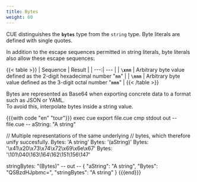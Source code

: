 ```yaml
---
title: Bytes
weight: 60
---
```


CUE distinguishes the **`bytes`** type from the `string` type.
Byte literals are defined with single quotes.

In addition to the escape sequences permitted in string literals,
byte literals also allow these escape sequences:

{{< table >}}
| Sequence | Result |
| ---:| --- |
| **`\xnn`** | Arbitrary byte value defined as the 2-digit hexadecimal number "**`nn`**" |
| **`\nnn`** | Arbitrary byte value defined as the 3-digit octal number "**`nnn`**" |
{{< /table >}}

Bytes are represented as Base64 when exporting concrete data to a format such as JSON or YAML.\
To avoid this, interpolate bytes inside a string value.

{{{with code "en" "tour"}}}
exec cue export file.cue
cmp stdout out
-- file.cue --
aString: "A string"

// Multiple representations of the same underlying
// bytes, which therefore unify succesfully.
Bytes: 'A string'
Bytes: '\(aString)'
Bytes: '\x41\x20\x73\x74\x72\x69\x6e\x67'
Bytes: '\101\040\163\164\162\151\156\147'

stringBytes: "\(Bytes)"
-- out --
{
    "aString": "A string",
    "Bytes": "QSBzdHJpbmc=",
    "stringBytes": "A string"
}
{{{end}}}
